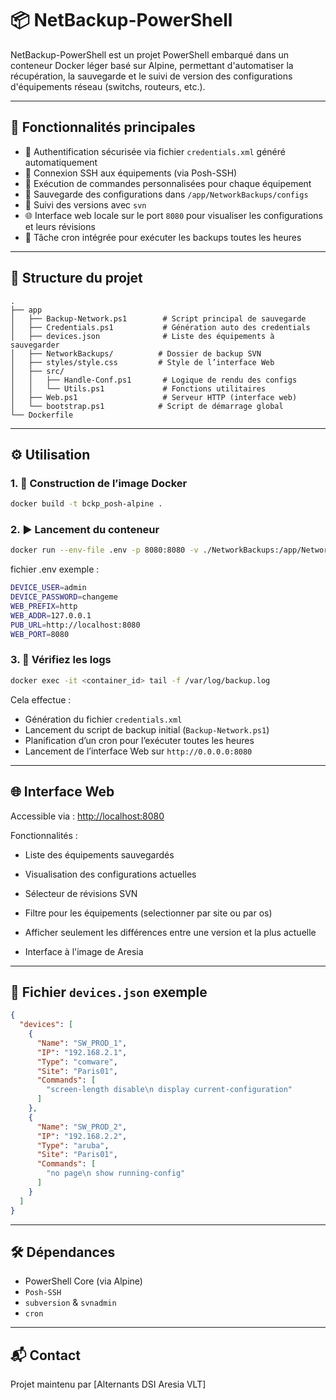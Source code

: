 # 📦 NetBackup-PowerShell

NetBackup-PowerShell est un projet PowerShell embarqué dans un conteneur Docker léger basé sur Alpine, permettant d'automatiser la récupération, la sauvegarde et le suivi de version des configurations d'équipements réseau (switchs, routeurs, etc.).

---

## 🚀 Fonctionnalités principales

- 🔐 Authentification sécurisée via fichier `credentials.xml` généré automatiquement
- 📡 Connexion SSH aux équipements (via Posh-SSH)
- 📝 Exécution de commandes personnalisées pour chaque équipement
- 💾 Sauvegarde des configurations dans `/app/NetworkBackups/configs`
- 📁 Suivi des versions avec `svn`
- 🌐 Interface web locale sur le port `8080` pour visualiser les configurations et leurs révisions
- 📆 Tâche cron intégrée pour exécuter les backups toutes les heures

---

## 🧰 Structure du projet

```text
.
├── app
│   ├── Backup-Network.ps1        # Script principal de sauvegarde
│   ├── Credentials.ps1           # Génération auto des credentials
│   ├── devices.json              # Liste des équipements à sauvegarder
│   ├── NetworkBackups/          # Dossier de backup SVN
│   ├── styles/style.css         # Style de l’interface Web
│   ├── src/
│   │   ├── Handle-Conf.ps1       # Logique de rendu des configs
│   │   └── Utils.ps1             # Fonctions utilitaires
│   ├── Web.ps1                   # Serveur HTTP (interface web)
│   └── bootstrap.ps1            # Script de démarrage global
└── Dockerfile
```

---

## ⚙️ Utilisation

### 1. 🔨 Construction de l’image Docker
```bash
docker build -t bckp_posh-alpine .
```

### 2. ▶️ Lancement du conteneur
```bash
docker run --env-file .env -p 8080:8080 -v ./NetworkBackups:/app/NetworkBackups -v ./devices.json:/app/devices.json bckp_posh-alpine
```

fichier .env exemple :
```bash
DEVICE_USER=admin
DEVICE_PASSWORD=changeme
WEB_PREFIX=http
WEB_ADDR=127.0.0.1
PUB_URL=http://localhost:8080
WEB_PORT=8080
```

### 3. 📝 Vérifiez les logs
```bash
docker exec -it <container_id> tail -f /var/log/backup.log
```

Cela effectue :
- Génération du fichier `credentials.xml`
- Lancement du script de backup initial (`Backup-Network.ps1`)
- Planification d’un cron pour l’exécuter toutes les heures
- Lancement de l’interface Web sur `http://0.0.0.0:8080`

---

## 🌐 Interface Web

Accessible via : [http://localhost:8080](http://localhost:8080)

Fonctionnalités :
- Liste des équipements sauvegardés
- Visualisation des configurations actuelles
- Sélecteur de révisions SVN
- Filtre pour les équipements (selectionner par site ou par os)
- Afficher seulement les différences entre une version et la plus actuelle


- Interface à l'image de Aresia

---

## 📝 Fichier `devices.json` exemple

```json
{
  "devices": [
    {
      "Name": "SW_PROD_1",
      "IP": "192.168.2.1",
      "Type": "comware",
      "Site": "Paris01",
      "Commands": [
        "screen-length disable\n display current-configuration"
      ]
    },
    {
      "Name": "SW_PROD_2",
      "IP": "192.168.2.2",
      "Type": "aruba",
      "Site": "Paris01",
      "Commands": [
        "no page\n show running-config"
      ]
    }
  ]
}
```

---

## 🛠️ Dépendances

- PowerShell Core (via Alpine)
- `Posh-SSH`
- `subversion` & `svnadmin`
- `cron`

---

## 📬 Contact
Projet maintenu par [Alternants DSI Aresia VLT] 
